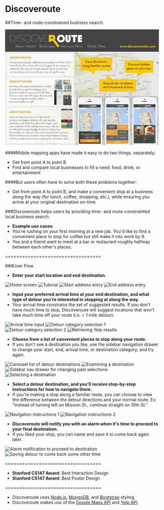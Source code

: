 Discoveroute
============

##Time- and route-constrained business search. 

![CS147 Poster](/public/images/final_poster.jpg)

####Mobile mapping apps have made it easy to do two things, separately: 

* Get from point A to point B
* Find and compare local businesses to fill a need: food, drink, or entertainment

####But users often have to solve both these problems together: 

* Get from point A to point B, and make a convenient stop at a business along the way (for lunch, coffee, shopping, etc.), while ensuring you arrive at your original destination on-time

###Discoveroute helps users by providing time- and route-constrainted local business search. 

* **Example use cases:** 
 * You're rushing on your first morning at a new job. You'd like to find a convenient place to stop for coffee but still make it into work by 9.  
 * You and a friend want to meet at a bar or restaurant roughly halfway between each other's places. 

==================================

###User Flow

* **Enter your start location and end destination.** 

![Home screen](http://i102.photobucket.com/albums/m93/hwray/pic2s_zps15164cb2.png)
![Tutorial](http://i102.photobucket.com/albums/m93/hwray/pic1s_zpsd994f843.png)
![Start address entry](http://i102.photobucket.com/albums/m93/hwray/pic3_zps1e85f9fd.png)
![End address entry](http://i102.photobucket.com/albums/m93/hwray/pic4s_zps694710f7.png)

* **Input your preferred arrival time at your end destination, and what type of detour you're interested in stopping at along the way.**
 * Your arrival time constrains the set of suggested results. If you don't have much time to stop, Discoveroute will suggest locations that won't take much time off your route (i.e. < 1 mile detour). 

![Arrival time input](http://i102.photobucket.com/albums/m93/hwray/pic5s_zpsbae3438f.png)
![Detour category selection 1](http://i102.photobucket.com/albums/m93/hwray/pic6s_zps883c8fbc.png)
![Detour category selection 2](http://i102.photobucket.com/albums/m93/hwray/pic7s_zpsa6c054c6.png)
![Retrieving Yelp results](http://i102.photobucket.com/albums/m93/hwray/pic8_zps48f3bc63.png)

* **Choose from a list of convenient places to stop along your route.** 
 * If you don't see a destination you like, use the sidebar navigation drawer to change your start, end, arrival time, or destination category, and try again. 

![Carousel list of detour destinations](http://i102.photobucket.com/albums/m93/hwray/pic9s_zps61993822.png)
![Examining a destination](http://i102.photobucket.com/albums/m93/hwray/pic10s_zpsdc3283fe.png)
![Sidebar nav drawer for changing past selections](http://i102.photobucket.com/albums/m93/hwray/pic17s_zpsde132188.png)
![Selecting a destination](http://i102.photobucket.com/albums/m93/hwray/pic11s_zps79e7ba0e.png)

* **Select a detour destination, and you'll receive step-by-step instructions for how to navigate there.** 
 * If you're making a stop along a familiar route, you can choose to view the difference between the detour directions and your normal route. Ex: "Instead of turning left on Mission St., continue straight on 10th St." 

![Navigation instructions 1](http://i102.photobucket.com/albums/m93/hwray/pic12s_zpsf7696bac.png)
![Navigation instructions 2](http://i102.photobucket.com/albums/m93/hwray/pic13s_zps767162b1.png)

* **Discoveroute will notify you with an alarm when it's time to proceed to your final destination.** 
 * If you liked your stop, you can name and save it to come back again later. 

![Alarm notification to proceed to destination](http://i102.photobucket.com/albums/m93/hwray/pic15s_zpsc375af7f.png)
![Saving detour to come back some other time](http://i102.photobucket.com/albums/m93/hwray/pic16s_zps5708d612.png)

==================================

* **Stanford CS147 Award:** Best Interaction Design
* **Stanford CS147 Award:** Best Poster Design

==================================

* Discoveroute uses [Node.js](http://nodejs.org/), [MongoDB](http://www.mongodb.org/), and [Bootstrap](http://getbootstrap.com/) styling. 
* Discoveroute makes use of the [Google Maps API](https://developers.google.com/maps/) and [Yelp API](http://www.yelp.com/developers). 
